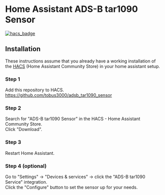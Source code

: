 # Home Assistant ADS-B tar1090 Sensor

[![hacs_badge](https://img.shields.io/badge/HACS-Default-orange.svg)](https://github.com/custom-components/hacs)

## Installation

These instructions assume that you already have a working installation of the [HACS](https://hacs.xyz/) (Home Assistant Community Store) in your home assistant setup.

### Step 1

Add this repository to HACS. https://github.com/tobus3000/adsb_tar1090_sensor

### Step 2

Search for "ADS-B tar1090 Sensor" in the HACS - Home Assistant Community Store.  
Click "Download".

### Step 3

Restart Home Assistant.

### Step 4 (optional)

Go to "Settings" -> "Devices & services" -> click the "ADS-B tar1090 Service" integration.  
Click the "Configure" button to set the sensor up for your needs.
